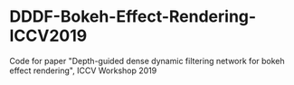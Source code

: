 # DDDF-Bokeh-Effect-Rendering-ICCV2019
Code for paper "Depth-guided dense dynamic filtering network for bokeh effect rendering", ICCV Workshop 2019
